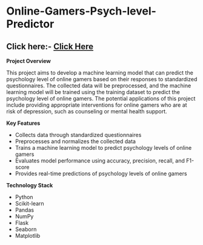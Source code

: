 # Online-Gamers-Psych-level-Predictor

## Click here:- [Click Here](http://onlinegamerspsychlevelpred.pythonanywhere.com/)

**Project Overview**

This project aims to develop a machine learning model that can predict the psychology level of online gamers based on their responses to standardized questionnaires. The collected data will be preprocessed, and the machine learning model will be trained using the training dataset to predict the psychology level of online gamers. The potential applications of this project include providing appropriate interventions for online gamers who are at risk of depression, such as counseling or mental health support.

**Key Features**

* Collects data through standardized questionnaires
* Preprocesses and normalizes the collected data
* Trains a machine learning model to predict psychology levels of online gamers
* Evaluates model performance using accuracy, precision, recall, and F1-score
* Provides real-time predictions of psychology levels of online gamers

**Technology Stack**

* Python
* Scikit-learn
* Pandas
* NumPy
* Flask
* Seaborn
* Matplotlib





